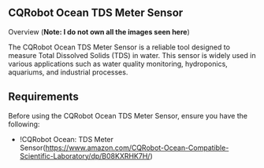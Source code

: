 ## CQRobot Ocean TDS Meter Sensor ##
Overview (**Note: I do not own all the images seen here**)

The CQRobot Ocean TDS Meter Sensor is a reliable tool designed to measure Total Dissolved Solids (TDS) in water. This sensor is widely used in various applications such as water quality monitoring, hydroponics, aquariums, and industrial processes.

## Requirements

Before using the CQRobot Ocean TDS Meter Sensor, ensure you have the following:
* !CQRobot Ocean: TDS Meter Sensor(https://www.amazon.com/CQRobot-Ocean-Compatible-Scientific-Laboratory/dp/B08KXRHK7H/)
